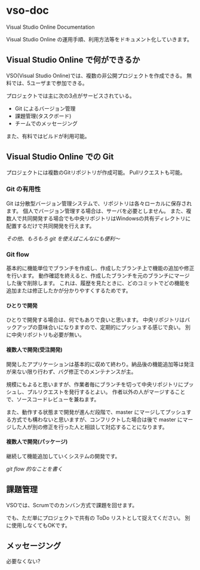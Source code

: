 # vso-doc
Visual Studio Online Documentation

Visual Studio Online の運用手順、利用方法等をドキュメント化していきます。

## Visual Studio Online で何ができるか

VSO(Visual Studio Online)では、複数の非公開プロジェクトを作成できる。
無料では、5ユーザまで参加できる。

プロジェクトでは主に次の3点がサービスされている。

- Git によるバージョン管理
- 課題管理(タスクボード)
- チームでのメッセージング

また、有料ではビルドが利用可能。

## Visual Studio Online での Git

プロジェクトには複数のGitリポジトリが作成可能。
Pullリクエストも可能。

### Git の有用性

Git は分散型バージョン管理システムで、リポジトリは各々ローカルに保存されます。
個人でバージョン管理する場合は、サーバを必要としません。
また、複数人で共同開発する場合でも中央リポジトリはWindowsの共有ディレクトリに配置するだけで共同開発を行えます。

*その他、もろもろ git を使えばこんなにも便利～*

### Git flow

基本的に機能単位でブランチを作成し、作成したブランチ上で機能の追加や修正を行います。
動作確認を終えると、作成したブランチを元のブランチにマージした後で削除します。
これは、履歴を見たときに、どのコミットでどの機能を追加または修正したかが分かりやすくするためです。

#### ひとりで開発

ひとりで開発する場合は、何でもありで良いと思います。
中央リポジトリはバックアップの意味合いになりますので、定期的にプッシュする感じで良い。
別に中央リポジトリも必要が無い。

#### 複数人で開発(受注開発)

開発したアプリケーションは基本的に収めて終わり。納品後の機能追加等は発注が来ない限り行わず、バグ修正でのメンテナンスが主。

規模にもよると思いますが、作業者毎にブランチを切って中央リポジトリにプッシュし、プルリクエストを発行するとよい。
作者以外の人がマージすることで、ソースコードレビューを兼ねます。

また、動作する状態まで開発が進んだ段階で、master にマージしてプッシュする方式でも構わないと思いますが、コンフリクトした場合は後で master にマージした人が別の修正を行った人と相談して対応することになります。

#### 複数人で開発(パッケージ)

継続して機能追加していくシステムの開発です。

*git flow 的なことを書く*

## 課題管理

VSOでは、Scrumでのカンバン方式で課題を回せます。

でも、ただ単にプロジェクトで共有の ToDo リストとして捉えてください。
別に使用しなくてもOKです。

## メッセージング

必要なくない?

